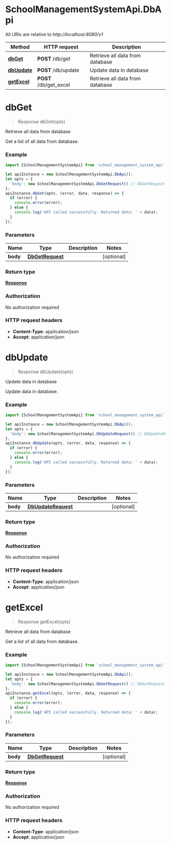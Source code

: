# SchoolManagementSystemApi.DbApi

All URIs are relative to *http://localhost:8080/v1*

Method | HTTP request | Description
------------- | ------------- | -------------
[**dbGet**](DbApi.md#dbGet) | **POST** /db/get | Retrieve all data from database
[**dbUpdate**](DbApi.md#dbUpdate) | **POST** /db/update | Update data in database
[**getExcel**](DbApi.md#getExcel) | **POST** /db/get_excel | Retrieve all data from database

<a name="dbGet"></a>
# **dbGet**
> Response dbGet(opts)

Retrieve all data from database

Get a list of all data from database.

### Example
```javascript
import {SchoolManagementSystemApi} from 'school_management_system_api';

let apiInstance = new SchoolManagementSystemApi.DbApi();
let opts = { 
  'body': new SchoolManagementSystemApi.DbGetRequest() // DbGetRequest | 
};
apiInstance.dbGet(opts, (error, data, response) => {
  if (error) {
    console.error(error);
  } else {
    console.log('API called successfully. Returned data: ' + data);
  }
});
```

### Parameters

Name | Type | Description  | Notes
------------- | ------------- | ------------- | -------------
 **body** | [**DbGetRequest**](DbGetRequest.md)|  | [optional] 

### Return type

[**Response**](Response.md)

### Authorization

No authorization required

### HTTP request headers

 - **Content-Type**: application/json
 - **Accept**: application/json

<a name="dbUpdate"></a>
# **dbUpdate**
> Response dbUpdate(opts)

Update data in database

Update data in database.

### Example
```javascript
import {SchoolManagementSystemApi} from 'school_management_system_api';

let apiInstance = new SchoolManagementSystemApi.DbApi();
let opts = { 
  'body': new SchoolManagementSystemApi.DbUpdateRequest() // DbUpdateRequest | 
};
apiInstance.dbUpdate(opts, (error, data, response) => {
  if (error) {
    console.error(error);
  } else {
    console.log('API called successfully. Returned data: ' + data);
  }
});
```

### Parameters

Name | Type | Description  | Notes
------------- | ------------- | ------------- | -------------
 **body** | [**DbUpdateRequest**](DbUpdateRequest.md)|  | [optional] 

### Return type

[**Response**](Response.md)

### Authorization

No authorization required

### HTTP request headers

 - **Content-Type**: application/json
 - **Accept**: application/json

<a name="getExcel"></a>
# **getExcel**
> Response getExcel(opts)

Retrieve all data from database

Get a list of all data from database.

### Example
```javascript
import {SchoolManagementSystemApi} from 'school_management_system_api';

let apiInstance = new SchoolManagementSystemApi.DbApi();
let opts = { 
  'body': new SchoolManagementSystemApi.DbGetRequest() // DbGetRequest | 
};
apiInstance.getExcel(opts, (error, data, response) => {
  if (error) {
    console.error(error);
  } else {
    console.log('API called successfully. Returned data: ' + data);
  }
});
```

### Parameters

Name | Type | Description  | Notes
------------- | ------------- | ------------- | -------------
 **body** | [**DbGetRequest**](DbGetRequest.md)|  | [optional] 

### Return type

[**Response**](Response.md)

### Authorization

No authorization required

### HTTP request headers

 - **Content-Type**: application/json
 - **Accept**: application/json

